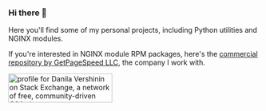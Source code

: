### Hi there 👋

<!--
**dvershinin/dvershinin** is a ✨ _special_ ✨ repository because its `README.md` (this file) appears on your GitHub profile.

Here are some ideas to get you started:

- 🔭 I’m currently working on ...
- 🌱 I’m currently learning ...
- 👯 I’m looking to collaborate on ...
- 🤔 I’m looking for help with ...
- 💬 Ask me about ...
- 📫 How to reach me: ...
- 😄 Pronouns: ...
- ⚡ Fun fact: ...
-->

Here you'll find some of my personal projects, including Python utilities and NGINX modules. 

If you're interested in NGINX module RPM packages, here's the [commercial repository by GetPageSpeed LLC](https://nginx-extras.getpagespeed.com/), the company I work with.

<a href="https://stackexchange.com/users/107157/danila-vershinin"><img src="https://stackexchange.com/users/flair/107157.png" width="208" height="58" alt="profile for Danila Vershinin on Stack Exchange, a network of free, community-driven Q&amp;A sites" title="profile for Danila Vershinin on Stack Exchange, a network of free, community-driven Q&amp;A sites" /></a>
